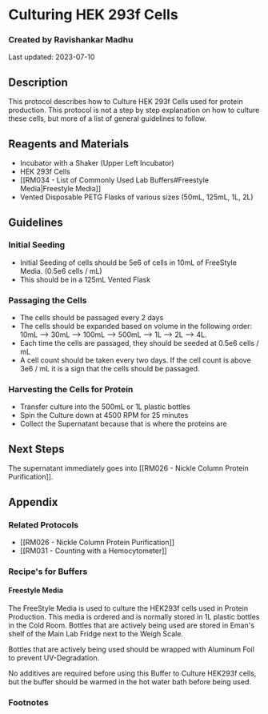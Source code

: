 # Culturing HEK 293f Cells
### Created by Ravishankar Madhu
Last updated: 2023-07-10

## Description
This protocol describes how to Culture HEK 293f Cells used for protein production. This protocol is not a step by step explanation on how to culture these cells, but more of a list of general guidelines to follow. 

## Reagents and Materials 
- Incubator with a Shaker (Upper Left Incubator)
- HEK 293f Cells
- [[RM034 - List of Commonly Used Lab Buffers#Freestyle Media|Freestyle Media]]
- Vented Disposable PETG Flasks of various sizes (50mL, 125mL, 1L, 2L)


## Guidelines
### Initial Seeding
- Initial Seeding of cells should be 5e6 of cells in 10mL of FreeStyle Media. (0.5e6 cells / mL)
- This should be in a 125mL Vented Flask

### Passaging the Cells
- The cells should be passaged every 2 days
- The cells should be expanded based on volume in the following order: 10mL --> 30mL --> 100mL --> 500mL --> 1L --> 2L --> 4L. 
- Each time the cells are passaged, they should be seeded at 0.5e6 cells / mL
- A cell count should be taken every two days. If the cell count is above 3e6 / mL it is a sign that the cells should be passaged. 

### Harvesting the Cells for Protein
- Transfer culture into the 500mL or 1L plastic bottles
- Spin the Culture down at 4500 RPM for 25 minutes
- Collect the Supernatant because that is where the proteins are

## Next Steps
The supernatant immediately goes into [[RM026 - Nickle Column Protein Purification]]. 


## Appendix

### Related Protocols
- [[RM026 - Nickle Column Protein Purification]]
- [[RM031 - Counting with a Hemocytometer]]

### Recipe's for Buffers
#### Freestyle Media

The FreeStyle Media is used to culture the HEK293f cells used in Protein Production. This media is ordered and is normally stored in 1L plastic bottles in the Cold Room. Bottles that are actively being used are stored in Eman's shelf of the Main Lab Fridge next to the Weigh Scale.

Bottles that are actively being used should be wrapped with Aluminum Foil to prevent UV-Degradation.

No additives are required before using this Buffer to Culture HEK293f cells, but the buffer should be warmed in the hot water bath before being used.


### Footnotes
